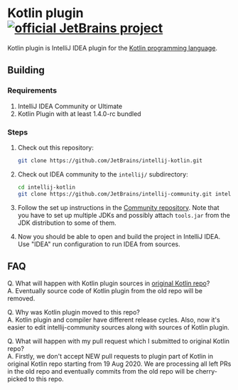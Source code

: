 # Kotlin plugin [![official JetBrains project](http://jb.gg/badges/official.svg)](https://confluence.jetbrains.com/display/ALL/JetBrains+on+GitHub)

Kotlin plugin is IntelliJ IDEA plugin for the [Kotlin programming language](https://kotlinlang.org/).

## Building

### Requirements
1. IntelliJ IDEA Community or Ultimate
2. Kotlin Plugin with at least 1.4.0-rc bundled

### Steps
1. Check out this repository:

    ```bash
    git clone https://github.com/JetBrains/intellij-kotlin.git
    ```

2. Check out IDEA community to the `intellij/` subdirectory:

    ```bash
    cd intellij-kotlin
    git clone https://github.com/JetBrains/intellij-community.git intellij
    ```

3. Follow the set up instructions in the [Community repository](https://github.com/JetBrains/intellij-community/blob/master/README.md).
   Note that you have to set up multiple JDKs and possibly attach `tools.jar` from the JDK distribution to some of them.

4. Now you should be able to open and build the project in IntelliJ IDEA. Use "IDEA" run configuration to run IDEA from sources.

## FAQ

Q. What will happen with Kotlin plugin sources in [original Kotlin repo](https://github.com/JetBrains/kotlin/)?  
A. Eventually source code of Kotlin plugin from the old repo will be removed.

Q. Why was Kotlin plugin moved to this repo?  
A. Kotlin plugin and compiler have different release cycles. Also, now it's easier to edit intellij-community sources along
with sources of Kotlin plugin.

Q. What will happen with my pull request which I submitted to original Kotlin repo?  
A. Firstly, we don't accept NEW pull requests to plugin part of Kotlin in original Kotlin repo starting from 19 Aug 2020. We are
processing all left PRs in the old repo and eventually commits from the old repo will be cherry-picked to this repo.
